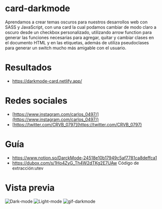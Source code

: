 # card-darkmode

Aprendamos a crear temas oscuros para nuestros desarrollos web con SASS y JavaScript, con una 
card la cual podamos cambiar de modo claro a oscuro desde un checkbox personalizado, utilizando 
arrow function para generar las funciones necesarias para agregar, quitar y cambiar clases en 
el documento HTML y en las etiquetas, además de utiliza pseudoclases para generar un switch mucho más amigable con el usuario. 

# Resultados
- https://darkmode-card.netlify.app/

# Redes sociales
- [https://www.instagram.com/carlos_0497/](https://www.instagram.com/carlos_0497/)
- [https://twitter.com/CRVB_0797](https://twitter.com/CRVB_0797)

# Guía 
- https://www.notion.so/DarckMode-24518e10b17949c5af7781ca8deffca1
- https://dubox.com/s/1Ho4ZyG_Th4W2dTKg2E7UAw Código de extracción:utev 

# Vista previa  
 ![Dark-mode](https://i.imgur.com/Iq8OS9S.png) 
 ![Light-mode](https://i.imgur.com/j0A4z3a.png)
 ![gif-darkmode](https://i.imgur.com/fvqVI3H.gif) 
 

